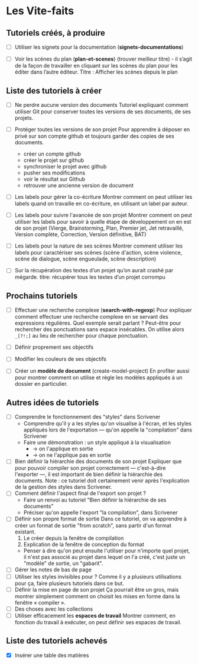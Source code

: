 # Les Vite-faits



## Tutoriels créés, à produire

- [ ] Utiliser les signets pour la documentation (**signets-documentations**)

- [ ] Voir les scènes du plan (**plan-et-scenes**)
(trouver meilleur titre) - il s’agit de la façon de travailler en cliquant sur les scènes du plan pour les éditer dans l’autre éditeur.
  Titre : Afficher les scènes depuis le plan

## Liste des tutoriels à créer

- [ ] Ne perdre aucune version des documents
  Tutoriel expliquant comment utiliser Git pour conserver toutes les versions de ses documents, de ses projets.

- [ ] Protéger toutes les versions de son projet
  Pour apprendre à déposer en privé sur son compte github et toujours garder des copies de ses documents.
  * créer un compte github
  * créer le projet sur github
  * synchroniser le projet avec github
  * pusher ses modifications
  * voir le résultat sur Github
  * retrouver une ancienne version de document

- [ ] Les labels pour gérer la co-écriture
  Montrer comment on peut utiliser les labels quand on travaille en co-écriture, en utilisant un label par auteur.

- [ ] Les labels pour suivre l'avancée de son projet
  Montrer comment on peut utiliser les labels pour savoir à quelle étape de développement on en est de son projet (Vierge, Brainstorming, Plan, Premier jet, Jet retravaillé, Version complète, Correction, Version définitive, BAT)

- [ ] Les labels pour la nature de ses scènes
  Montrer comment utiliser les labels pour caractériser ses scènes
  (scène d'action, scène violence, scène de dialogue, scène engueulade, scène description)

- [ ] Sur la récupération des textes d’un projet qu’on aurait crashé par mégarde.
  titre: récupérer tous les textes d’un projet corrompu

## Prochains tutoriels

- [ ] Effectuer une recherche complexe (**search-with-regexp**)
Pour expliquer comment effectuer une recherche complexe en se servant des expressions régulières.
Quel exemple serait parlant ? Peut-être pour rechercher des ponctuations sans espace insécables. On utilise alors `_[?!;]` au lieu de rechercher pour chaque ponctuation.

- [ ] Définir proprement ses objectifs

- [ ] Modifier les couleurs de ses objectifs

- [ ] Créer un **modèle de document** (create-model-project)
  En profiter aussi pour montrer comment on utilise et règle les modèles appliqués à un dossier en particulier.


## Autres idées de tutoriels

- [ ] Comprendre le fonctionnement des "styles" dans Scrivener
  * Comprendre qu'il y a les styles qu'on visualise à l'écran, et les styles appliqués lors de l'exportation — qu'on appelle la "compilation" dans Scrivener
  * Faire une démonstration : un style appliqué à la visualisation
    - -> on l'applique en sortie
    - -> on ne l'applique pas en sortie
- [ ] Bien définir la hiérarchie des documents de son projet
  Expliquer que pour pouvoir compiler son projet correctement — c'est-à-dire l'exporter —, il est important de bien définir la hiérarchie des documents.
  Note : ce tutoriel doit certainement venir après l'explication de la gestion des styles dans Scrivener.
- [ ] Comment définir l'aspect final de l'export son projet ?
  * Faire un renvoi au tutoriel "Bien définir la hiérarchie de ses documents"
  * Préciser qu'on appelle l'export "la compilation", dans Scrivener
- [ ] Définir son propre format de sortie
  Dans ce tutoriel, on va apprendre à créer un format de sortie "from scratch", sans partir d'un format existant.
  1. Le créer depuis la fenêtre de compilation
  2. Explication de la fenêtre de conception du format
  * Penser à dire qu'on peut ensuite l'utiliser pour n'importe quel projet, il n'est pas associé au projet dans lequel on l'a créé, c'est juste un "modèle" de sortie, un "gabarit".
- [ ] Gérer les notes de bas de page
- [ ] Utiliser les styles invisibles pour ?
  Comme il y a plusieurs utilisations pour ça, faire plusieurs tutoriels dans ce but.
- [ ] Définir la mise en page de son projet
  Ça pourrait être un gros, mais montrer simplement comment on choisit les mises en forme dans la fenêtre « compiler ».
- [ ] Des choses avec les collections
- [ ] Utiliser efficacement les **espaces de travail**
  Montrer comment, en fonction du travail à exécuter, on peut définir ses espaces de travail.

## Liste des tutoriels achevés

- [x] Insérer une table des matières
